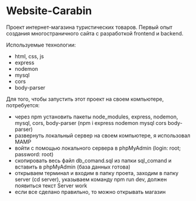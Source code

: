 # Website-Carabin

Проект интернет-магазина туристических товаров. Первый опыт создания многостраничного сайта с разработкой frontend и backend.

Используемые технологии:
- html, css, js
- express
- nodemon
- mysql
- cors
- body-parser

Для того, чтобы запустить этот проект на своем компьютере, потребуется: 
- через npm установить пакеты node_modules, express, nodemon, mysql, cors, body-parser (npm i express nodemon mysql cors body-parser)
- развернуть локальный сервер на своем компьютере, я использовал MAMP
- войти с помощью локального сервера в phpMyAdmin (login: root; password: root)
- скопировать весь файл db_comand.sql из папки sql_comand и вставить в phpMyAdmin (база данных готова)
- открываем терминал и входим в папку проета, заходим в папку server (cd server), указываем команду npm run dev, должен появиться текст Server work
- если все сделано правильно, то можно открывать магазин 


